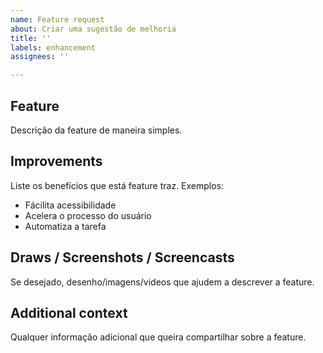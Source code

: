 ```yaml
---
name: Feature request
about: Criar uma sugestão de melhoria
title: ''
labels: enhancement
assignees: ''

---
```


## Feature
Descrição da feature de maneira simples.

## Improvements
Liste os benefícios que está feature traz. Exemplos:
- Fácilita acessibilidade
- Acelera o processo do usuário
- Automatiza a tarefa

## Draws / Screenshots / Screencasts
Se desejado, desenho/imagens/videos que ajudem a descrever a feature.

## Additional context
Qualquer informação adicional que queira compartilhar sobre a feature.
